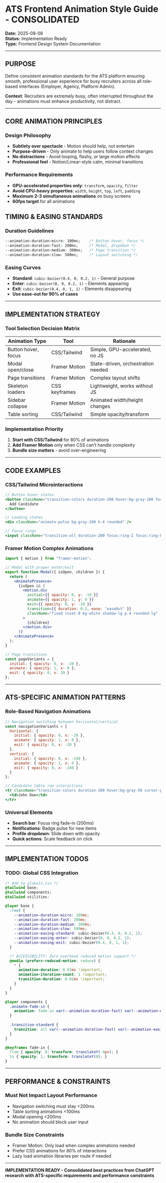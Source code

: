 # ATS Frontend Animation Style Guide - CONSOLIDATED
**Date:** 2025-08-08  
**Status:** Implementation Ready  
**Type:** Frontend Design System Documentation  

---

## PURPOSE

Define consistent animation standards for the ATS platform ensuring smooth, professional user experience for busy recruiters across all role-based interfaces (Employer, Agency, Platform Admin). 

**Context**: Recruiters are extremely busy, often interrupted throughout the day - animations must enhance productivity, not distract.

---

## CORE ANIMATION PRINCIPLES

### Design Philosophy
- **Subtlety over spectacle** - Motion should help, not entertain
- **Purpose-driven** - Only animate to help users follow context changes  
- **No distractions** - Avoid looping, flashy, or large motion effects
- **Professional feel** - Notion/Linear-style calm, minimal transitions

### Performance Requirements
- **GPU-accelerated properties only**: `transform`, `opacity`, `filter`
- **Avoid CPU-heavy properties**: `width`, `height`, `top`, `left`, `padding`
- **Maximum 2-3 simultaneous animations** on busy screens
- **60fps target** for all animations

## TIMING & EASING STANDARDS

### Duration Guidelines
```css
--animation-duration-micro: 100ms;    /* Button hover, focus */
--animation-duration-fast: 200ms;     /* Modal, dropdown */
--animation-duration-medium: 300ms;   /* Page transition */
--animation-duration-slow: 500ms;     /* Layout switching */
```

### Easing Curves
- **Standard**: `cubic-bezier(0.4, 0, 0.2, 1)` - General purpose
- **Enter**: `cubic-bezier(0, 0, 0.2, 1)` - Elements appearing
- **Exit**: `cubic-bezier(0.4, 0, 1, 1)` - Elements disappearing
- **Use ease-out for 90% of cases**

---

## IMPLEMENTATION STRATEGY

### Tool Selection Decision Matrix

| Animation Type | Tool | Rationale |
|----------------|------|-----------|
| Button hover, focus | CSS/Tailwind | Simple, GPU-accelerated, no JS |
| Modal open/close | Framer Motion | State-driven, orchestration needed |
| Page transitions | Framer Motion | Complex layout shifts |
| Skeleton loaders | CSS keyframes | Lightweight, works without JS |
| Sidebar collapse | Framer Motion | Animated width/height changes |
| Table sorting | CSS/Tailwind | Simple opacity/transform |

### Implementation Priority
1. **Start with CSS/Tailwind** for 80% of animations
2. **Add Framer Motion** only when CSS can't handle complexity
3. **Bundle size matters** - avoid over-engineering

---

## CODE EXAMPLES

### CSS/Tailwind Microinteractions
```jsx
// Button hover states
<button className="transition-colors duration-200 hover:bg-gray-100 focus:ring-2 focus:ring-blue-500">
  Add Candidate
</button>

// Loading states
<div className="animate-pulse bg-gray-200 h-4 rounded" />

// Focus rings
<input className="transition-all duration-200 focus:ring-2 focus:ring-blue-500 focus:border-blue-500" />
```

### Framer Motion Complex Animations
```jsx
import { motion } from "framer-motion";

// Modal with proper enter/exit
export function Modal({ isOpen, children }) {
  return (
    <AnimatePresence>
      {isOpen && (
        <motion.div
          initial={{ opacity: 0, y: -10 }}
          animate={{ opacity: 1, y: 0 }}
          exit={{ opacity: 0, y: -10 }}
          transition={{ duration: 0.2, ease: "easeOut" }}
          className="fixed inset-0 bg-white shadow-lg p-4 rounded-lg"
        >
          {children}
        </motion.div>
      )}
    </AnimatePresence>
  );
}

// Page transitions
const pageVariants = {
  initial: { opacity: 0, x: -20 },
  animate: { opacity: 1, x: 0 },
  exit: { opacity: 0, x: 20 }
};
```

---

## ATS-SPECIFIC ANIMATION PATTERNS

### Role-Based Navigation Animations
```jsx
// Navigation switching between horizontal/vertical
const navigationVariants = {
  horizontal: {
    initial: { opacity: 0, x: -20 },
    animate: { opacity: 1, x: 0 },
    exit: { opacity: 0, x: -20 }
  },
  vertical: {
    initial: { opacity: 0, x: -240 },
    animate: { opacity: 1, x: 0 },
    exit: { opacity: 0, x: -240 }
  }
};

// Candidate table row interactions
<tr className="transition-colors duration-200 hover:bg-gray-50 cursor-pointer">
  <td>John Doe</td>
</tr>
```

### Universal Elements
- **Search bar**: Focus ring fade-in (200ms)
- **Notifications**: Badge pulse for new items
- **Profile dropdown**: Slide down with opacity
- **Quick actions**: Scale feedback on click

---

## IMPLEMENTATION TODOS

### TODO: Global CSS Integration
```css
/* Add to globals.css */
@tailwind base;
@tailwind components;  
@tailwind utilities;

@layer base {
  :root {
    --animation-duration-micro: 100ms;
    --animation-duration-fast: 200ms;
    --animation-duration-medium: 300ms;
    --animation-duration-slow: 500ms;
    --animation-easing-standard: cubic-bezier(0.4, 0, 0.2, 1);
    --animation-easing-enter: cubic-bezier(0, 0, 0.2, 1);
    --animation-easing-exit: cubic-bezier(0.4, 0, 1, 1);
  }

  /* ACCESSIBILITY: Zero overhead reduced motion support */
  @media (prefers-reduced-motion: reduce) {
    * {
      animation-duration: 0.01ms !important;
      animation-iteration-count: 1 !important;
      transition-duration: 0.01ms !important;
    }
  }
}

@layer components {
  .animate-fade-in {
    animation: fade-in var(--animation-duration-fast) var(--animation-easing-enter);
  }
  
  .transition-standard {
    transition: all var(--animation-duration-fast) var(--animation-easing-standard);
  }
}

@keyframes fade-in {
  from { opacity: 0; transform: translateY(-4px); }
  to { opacity: 1; transform: translateY(0); }
}
```

---

## PERFORMANCE & CONSTRAINTS

### Must Not Impact Layout Performance
- Navigation switching must stay <200ms
- Table sorting animations <100ms
- Modal opening <200ms
- No animation should block user input

### Bundle Size Constraints
- Framer Motion: Only load when complex animations needed
- Prefer CSS animations for 80% of interactions
- Lazy load animation libraries per route if needed

---

**IMPLEMENTATION READY - Consolidated best practices from ChatGPT research with ATS-specific requirements and performance constraints**